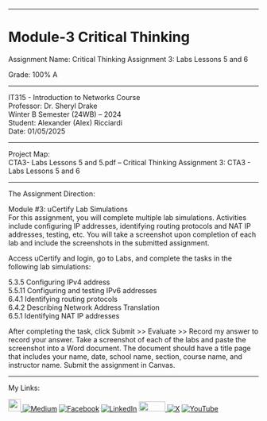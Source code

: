 ﻿-----------------------------------------------------------------------------------------------------------------------------
# Module-3 Critical Thinking 
Assignment Name: Critical Thinking Assignment 3: Labs Lessons 5 and 6  

Grade:  100% A

-----------------------------------------------------------------------------------------------------------------------------

IT315 - Introduction to Networks Course  
Professor: Dr. Sheryl Drake  
Winter B Semester (24WB) – 2024  
Student: Alexander (Alex) Ricciardi  
Date: 01/05/2025  

-----------------------------------------------------------------------------------------------------------------------------

Project Map:   
CTA3- Labs Lessons 5 and 5.pdf – Critical Thinking Assignment 3: CTA3 - Labs Lessons 5 and 6  

-----------------------------------------------------------------------------------------------------------------------------

The Assignment Direction:    

Module #3: uCertify Lab Simulations  
For this assignment, you will complete multiple lab simulations.  Activities include configuring IP addresses, identifying routing protocols and NAT IP addresses, testing, etc. You will take a screenshot upon completion of each lab and include the screenshots in the submitted assignment.

Access uCertify and login, go to Labs, and complete the tasks in the following lab simulations:

5.3.5 Configuring IPv4 address  
5.5.11 Configuring and testing IPv6 addresses  
6.4.1 Identifying routing protocols  
6.4.2 Describing Network Address Translation  
6.5.1 Identifying NAT IP addresses  

After completing the task, click Submit >> Evaluate >> Record my answer to record your answer. Take a screenshot of each of the labs and paste the screenshot into a Word document. The document should have a title page that includes your name, date, school name, section, course name, and instructor name. Submit the assignment in Canvas.

-----------------------------------------------------------------------------------------------------------------------------

My Links:   

<span><a href="https://www.alexomegapy.com" target="_blank"><img width="25" height="25" src="https://github.com/user-attachments/assets/a8e0ea66-5d8f-43b3-8fff-2c3d74d57f53"></span>    [![Medium](https://img.shields.io/badge/Medium-12100E?style=for-the-badge&logo=medium&logoColor=whit)](https://medium.com/@alex.omegapy)    [![Facebook](https://img.shields.io/badge/Facebook-%231877F2.svg?logo=Facebook&logoColor=white)](https://www.facebook.com/profile.php?id=100089638857137)    [![LinkedIn](https://img.shields.io/badge/LinkedIn-%230077B5.svg?logo=linkedin&logoColor=white)](https://linkedin.com/in/alex-ricciardi)    <span><a href="https://www.threads.net/@alexomegapy?hl=en" target="_blank"><img width="53" height="20" src="https://github.com/user-attachments/assets/58c9e833-4501-42e4-b4fe-39ffafba99b2"></span>    [![X](https://img.shields.io/badge/X-black.svg?logo=X&logoColor=white)](https://x.com/AlexOmegapy)    [![YouTube](https://img.shields.io/badge/YouTube-%23FF0000.svg?logo=YouTube&logoColor=white)](https://www.youtube.com/channel/UC4rMaQ7sqywMZkfS1xGh2AA) 


